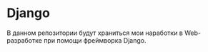 # Django
В данном репозитории будут храниться мои наработки в Web-разработке при помощи фреймворка Django.
